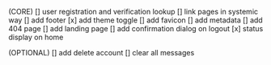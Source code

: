 (CORE)
[] user registration and verification lookup
[] link pages in systemic way
[] add footer
[x] add theme toggle
[] add favicon
[] add metadata
[] add 404 page
[] add landing page
[] add confirmation dialog on logout
[x] status display on home

(OPTIONAL)
[] add delete account
[] clear all messages 